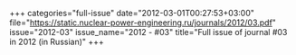 +++
categories="full-issue"
date="2012-03-01T00:27:53+03:00"
file="https://static.nuclear-power-engineering.ru/journals/2012/03.pdf"
issue="2012-03"
issue_name="2012 - #03"
title="Full issue of journal #03 in 2012 (in Russian)"
+++